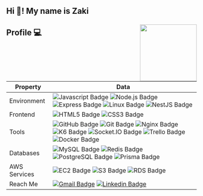 <h2 align="left">Hi 👋! My name is Zaki</h2>

###

<img align="right" height="150" src="https://media.tenor.com/yzQj6APQvAQAAAAi/jones-beagle.gif"  />

###

##  Profile 💻
Property                 | Data  
-------------------------|------
Environment              | ![Javascript Badge](https://img.shields.io/badge/-JavaScript-F7DF1E?style=flat&logo=Javascript&logoColor=white) ![Node.js Badge](https://img.shields.io/badge/-Nodejs-brightgreen?style=flat&logo=nodedotjs&logoColor=white) ![Express Badge](https://img.shields.io/badge/-Express-lightgray?style=flat&logo=express&logoColor=white) ![Linux Badge](https://img.shields.io/badge/-Linux-lightgray?style=flat&logo=linux&logoColor=white) ![NestJS Badge](https://img.shields.io/badge/-NestJS-lightgray?style=red&logo=nestjs&logoColor=white)
Frontend                 | ![HTML5 Badge](https://img.shields.io/badge/-HTML5-orange?style=flat&logo=html5&logoColor=white) ![CSS3 Badge](https://img.shields.io/badge/-CSS3-blue?style=flat&logo=css3&logoColor=white)
Tools                    | ![GitHub Badge](https://img.shields.io/badge/-GitHub-lightgray?style=flat&logo=github&logoColor=white) ![Git Badge](https://img.shields.io/badge/-Git-orange?style=flat&logo=git&logoColor=white) ![Nginx Badge](https://img.shields.io/badge/-Nginx-brightgreen?style=flat&logo=nginx&logoColor=white) ![K6 Badge](https://img.shields.io/badge/-k6-blueviolet?style=flat&logo=k6&logoColor=white) ![Socket.IO Badge](https://img.shields.io/badge/-Socket.IO-black?style=flat&logo=Socket.IO&logoColor=white) ![Trello Badge](https://img.shields.io/badge/-Trello-blue?style=flat&logo=trello&logoColor=white) ![Docker Badge](https://img.shields.io/badge/-Docker-2496ED?style=flat&logo=docker&logoColor=white)
Databases                | ![MySQL Badge](https://img.shields.io/badge/-MySQL-blue?style=flat&logo=mysql&logoColor=white) ![Redis Badge](https://img.shields.io/badge/-Redis-red?style=flat&logo=redis&logoColor=white)  ![PostgreSQL Badge](https://img.shields.io/badge/-PostgreSQL-blue?style=flat&logo=postgresql&logoColor=white) ![Prisma Badge](https://img.shields.io/badge/-Prisma-5849BE?style=flat&logo=prisma&logoColor=white)
AWS Services             | ![EC2 Badge](https://img.shields.io/badge/-EC2-orange?style=flat&logo=amazonec2&logoColor=white) ![S3 Badge](https://img.shields.io/badge/-S3-brightgreen?style=flat&logo=amazons3&logoColor=white) ![RDS Badge](https://img.shields.io/badge/-RDS-blue?style=flat&logo=amazonrds&logoColor=white)
Reach Me                 | [![Gmail Badge](https://img.shields.io/badge/-Shao%20Shao%20Lu-e54448?style=flat&logo=Gmail&logoColor=white)](mailto:reborn7875@gmail.com) [![Linkedin Badge](https://img.shields.io/badge/-Shao%20Shao%20Lu-blue?style=flat&logo=Linkedin&logoColor=white)]([https://www.linkedin.com/in/da-hsing-liu/](https://www.linkedin.com/in/%E7%B4%B9%E8%B3%A2-%E5%91%82-537404115/)https://www.linkedin.com/in/%E7%B4%B9%E8%B3%A2-%E5%91%82-537404115/)

###
